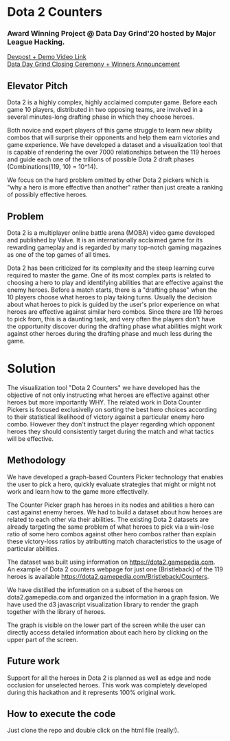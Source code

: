 # Dota 2 Counters

### Award Winning Project @ Data Day Grind'20 hosted by Major League Hacking.

[Devpost + Demo Video Link](https://devpost.com/software/dotacounters)
<br>
[Data Day Grind Closing Ceremony + Winners Announcement](https://youtu.be/GTk9msN4pTo?t=3919)

## Elevator Pitch
Dota 2 is a highly complex, highly acclaimed computer game. Before each game 10 players, distributed in two opposing teams, are involved in a several minutes-long drafting phase in which they choose heroes.

Both novice and expert players of this game struggle to learn new ability combos that will surprise their opponents and help them earn victories and game experience. We have developed a dataset and a visualization tool that is capable of rendering the over 7000 relationships between the 119 heroes and guide each one of the trillions of possible Dota 2 draft phases (Combinations(119, 10) = 10^14).

We focus on the hard problem omitted by other Dota 2 pickers which is "why a hero is more effective than another" rather than just create a ranking of possibly effective heroes.

## Problem
Dota 2 is a multiplayer online battle arena (MOBA) video game developed and published by Valve. It is an internationally acclaimed game for its rewarding gameplay and is regarded by many top-notch gaming magazines as one of the top games of all times.

Dota 2 has been criticized for its complexity and the steep learning curve required to master the game. One of its most complex parts is related to choosing a hero to play and identifying abilities that are effective against the enemy heroes. Before a match starts, there is a "drafting phase" when the 10 players choose what heroes to play taking turns. Usually the decision about what heroes to pick is guided by the user's prior experience on what heroes are effective against similar hero combos. Since there are 119 heroes to pick from, this is a daunting task, and very often the players don't have the opportunity discover during the drafting phase what abilities might work against other heroes during the drafting phase and much less during the game.

# Solution

The visualization tool "Dota 2 Counters" we have developed has the objective of not only instructing what heroes are effective against other heroes but more importantly WHY. The related work in Dota Counter Pickers is focused exclusivelly on sorting the best hero choices according to their statistical likelihood of victory against a particular enemy hero combo. However they don't instruct the player regarding which opponent heroes they should consistently target during the match and what tactics will be effective.

## Methodology

We have developed a graph-based Counters Picker technology that enables the user to pick a hero, quickly evaluate strategies that might or might not work and learn how to the game more effectivelly.

The Counter Picker graph has heroes in its nodes and abilities a hero can cast against enemy heroes. We had to build a dataset about how heroes are related to each other via their abilities. The existing Dota 2 datasets are already targeting the same problem of what heroes to pick via a win-lose ratio of some hero combos against other hero combos rather than explain these victory-loss ratios by atributting match characteristics to the usage of particular abilities.

The dataset was built using information on https://dota2.gamepedia.com.  An example of Dota 2 counters webpage for just one (Bristleback) of the 119 heroes is available https://dota2.gamepedia.com/Bristleback/Counters.

We have distilled the information on a subset of the heroes on dota2.gamepedia.com and organized the information in a graph fasion. We have used the d3 javascript visualization library to render the graph together with the library of heroes.

The graph is visible on the lower part of the screen while the user can directly access detailed information about each hero by clicking on the upper part of the screen.

## Future work

Support for all the heroes in Dota 2 is planned as well as edge and node occlusion for unselected heroes. This work was completely developed during this hackathon and it represents 100% original work.

## How to execute the code
Just clone the repo and double click on the html file (really!).
